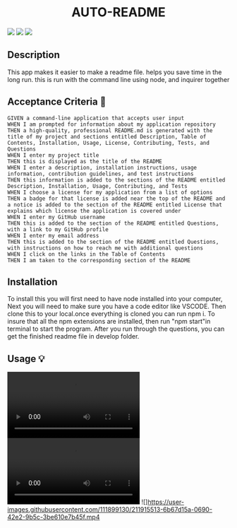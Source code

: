 <h1 align="center">AUTO-README </h1>
<p>
    <img src="https://img.shields.io/github/repo-size/jairoPJM/auto-read-me" />
    <img src="https://img.shields.io/github/languages/top/jairoPJM/auto-read-me"  />
    <img src="https://img.shields.io/github/last-commit/jairoPJM/auto-read-me" />
    </p>

## Description 
This app makes it easier to make a readme file. helps you save time in the long run.
this is run with the command line using node, and inquirer together

## Acceptance Criteria 📩
~~~
GIVEN a command-line application that accepts user input
WHEN I am prompted for information about my application repository
THEN a high-quality, professional README.md is generated with the title of my project and sections entitled Description, Table of Contents, Installation, Usage, License, Contributing, Tests, and Questions
WHEN I enter my project title
THEN this is displayed as the title of the README
WHEN I enter a description, installation instructions, usage information, contribution guidelines, and test instructions
THEN this information is added to the sections of the README entitled Description, Installation, Usage, Contributing, and Tests
WHEN I choose a license for my application from a list of options
THEN a badge for that license is added near the top of the README and a notice is added to the section of the README entitled License that explains which license the application is covered under
WHEN I enter my GitHub username
THEN this is added to the section of the README entitled Questions, with a link to my GitHub profile
WHEN I enter my email address
THEN this is added to the section of the README entitled Questions, with instructions on how to reach me with additional questions
WHEN I click on the links in the Table of Contents
THEN I am taken to the corresponding section of the README
~~~
## Installation
To install this you will first need to have node installed into your computer, Next you will need to make sure you have a code editor like VSCODE. 
Then clone this to your local.once everything is cloned you can run npm i. To insure that all the npm extensions are installed, then run "npm start"in terminal to start the program. 
After you run through the questions, you can get the finished readme file in develop folder.
## Usage 💡

![](https://user-images.githubusercontent.com/111899130/211915513-6b67d15a-0690-42e2-9b5c-3be610e7b45f.mp4
)
![](https://user-images.githubusercontent.com/111899130/211915513-6b67d15a-0690-42e2-9b5c-3be610e7b45f.mp4)
![]https://user-images.githubusercontent.com/111899130/211915513-6b67d15a-0690-42e2-9b5c-3be610e7b45f.mp4

